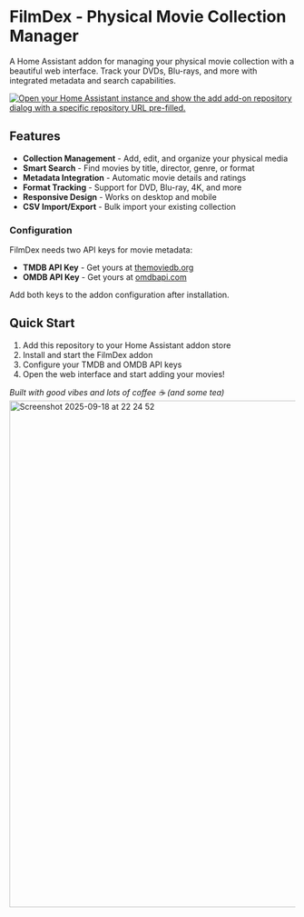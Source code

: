 # FilmDex - Physical Movie Collection Manager

A Home Assistant addon for managing your physical movie collection with a beautiful web interface. Track your DVDs, Blu-rays, and more with integrated metadata and search capabilities.

[![Open your Home Assistant instance and show the add add-on repository dialog with a specific repository URL pre-filled.](https://my.home-assistant.io/badges/supervisor_add_addon_repository.svg)](https://my.home-assistant.io/redirect/supervisor_add_addon_repository/?repository_url=https%3A%2F%2Fgithub.com%2Frenajohn%2Ffilmdex-ha-addon)

## Features

- **Collection Management** - Add, edit, and organize your physical media
- **Smart Search** - Find movies by title, director, genre, or format
- **Metadata Integration** - Automatic movie details and ratings
- **Format Tracking** - Support for DVD, Blu-ray, 4K, and more
- **Responsive Design** - Works on desktop and mobile
- **CSV Import/Export** - Bulk import your existing collection

### Configuration

FilmDex needs two API keys for movie metadata:

- **TMDB API Key** - Get yours at [themoviedb.org](https://www.themoviedb.org/settings/api)
- **OMDB API Key** - Get yours at [omdbapi.com](http://www.omdbapi.com/apikey.aspx)

Add both keys to the addon configuration after installation.

## Quick Start

1. Add this repository to your Home Assistant addon store
2. Install and start the FilmDex addon
3. Configure your TMDB and OMDB API keys
4. Open the web interface and start adding your movies!


*Built with good vibes and lots of coffee ☕ (and some tea)*
<img width="1317" height="892" alt="Screenshot 2025-09-18 at 22 24 52" src="https://github.com/user-attachments/assets/7abf732f-70a5-4dc9-b9b4-a66e60646402" />
